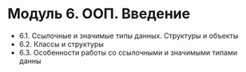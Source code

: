 # Модуль 6. ООП. Введение
* 6.1. Ссылочные и значимые типы данных. Структуры и объекты
* 6.2. Классы и структуры
* 6.3. Особенности работы со ссылочными и значимыми типами данны
